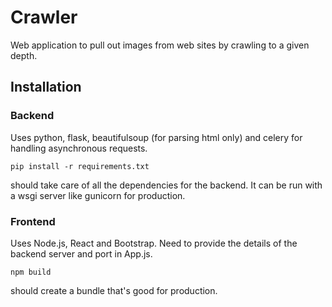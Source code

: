 # Crawler
Web application to pull out images from web sites by crawling to a given depth.

## Installation
### Backend
Uses python, flask, beautifulsoup (for parsing html only) and celery for handling asynchronous requests.

`pip install -r requirements.txt` 

should take care of all the dependencies for the backend. It can be run with a wsgi server like gunicorn for production.

### Frontend
Uses Node.js, React and Bootstrap. Need to provide the details of the backend server and port in App.js. 

`npm build`

should create a bundle that's good for production.

